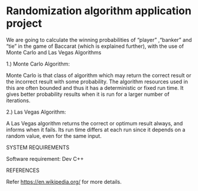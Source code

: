 # Randomization algorithm application project
 We are going to calculate the winning probabilities of “player” ,“banker” and “tie” in the game of Baccarat (which is explained further), with the use of Monte Carlo and Las Vegas Algorithms


1.)	Monte Carlo Algorithm:

Monte Carlo is that class of algorithm which may return the correct result or the incorrect result with some probability. The algorithm resources used in this are often bounded and thus it has a deterministic or fixed run time. It gives better probability results when it is run for a larger number of iterations.

2.)	Las Vegas Algorithm:

A Las Vegas algorithm returns the correct or optimum result always, and informs when it fails. Its run time differs at each run since it depends on a random value, even for the same input.



SYSTEM REQUIREMENTS


Software requirement: Dev C++




REFERENCES


Refer https://en.wikipedia.org/  for more details.







